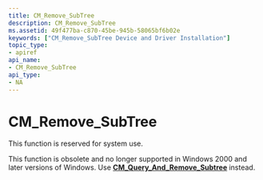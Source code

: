 ```yaml
---
title: CM_Remove_SubTree
description: CM_Remove_SubTree
ms.assetid: 49f477ba-c870-45be-945b-58065bf6b02e
keywords: ["CM_Remove_SubTree Device and Driver Installation"]
topic_type:
- apiref
api_name:
- CM_Remove_SubTree
api_type:
- NA
---
```


# CM_Remove_SubTree

This function is reserved for system use.





This function is obsolete and no longer supported in Windows 2000 and later versions of Windows. Use [**CM_Query_And_Remove_Subtree**](https://msdn.microsoft.com/library/windows/hardware/ff539722) instead.

 

 





